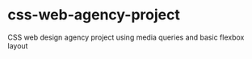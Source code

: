 # css-web-agency-project
CSS web design agency project using media queries and basic flexbox layout
